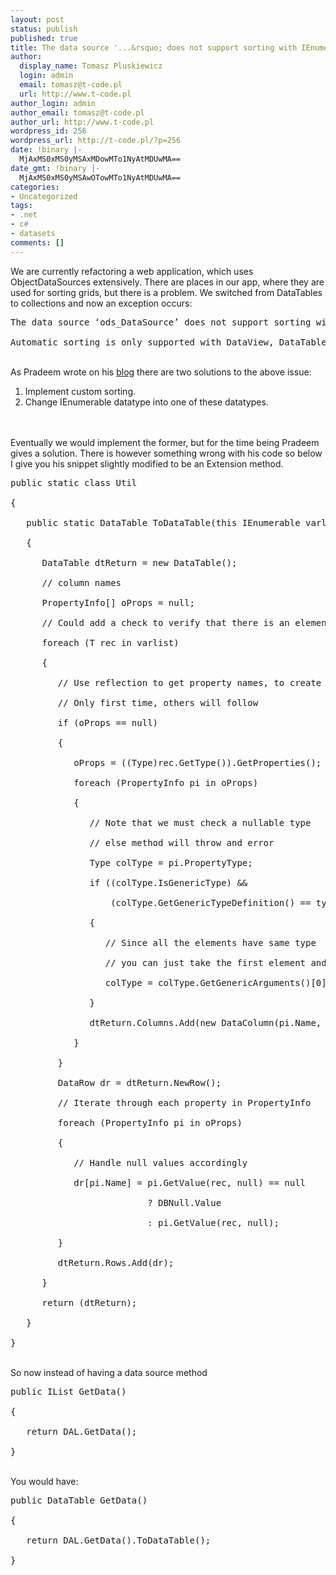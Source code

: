 ```yaml
---
layout: post
status: publish
published: true
title: The data source '...&rsquo; does not support sorting with IEnumerable data
author:
  display_name: Tomasz Pluskiewicz
  login: admin
  email: tomasz@t-code.pl
  url: http://www.t-code.pl
author_login: admin
author_email: tomasz@t-code.pl
author_url: http://www.t-code.pl
wordpress_id: 256
wordpress_url: http://t-code.pl/?p=256
date: !binary |-
  MjAxMS0xMS0yMSAxMDowMTo1NyAtMDUwMA==
date_gmt: !binary |-
  MjAxMS0xMS0yMSAwOTowMTo1NyAtMDUwMA==
categories:
- Uncategorized
tags:
- .net
- c#
- datasets
comments: []
---
```

<p><!--:en-->We are currently refactoring a web application, which uses ObjectDataSources extensively. There are places in our app, where they are used for sorting grids, but there is a problem. We switched from DataTables to collections and now an exception occurs:</p>
<pre class="brush: text; gutter: true">The data source &lsquo;ods_DataSource&rsquo; does not support sorting with IEnumerable data.<br />
Automatic sorting is only supported with DataView, DataTable, and DataSet.</pre><br />
As Pradeem wrote on his <a href="http://technoesis.wordpress.com/2008/03/03/solution-to-error-the-data-source-ods_datasource-does-not-support-sorting-with-ienumerable-data-automatic-sorting-is-only-supported-with-dataview-datatable-and-dataset/">blog</a> there are two solutions to the above issue:</p>
<ol>
<li>Implement custom sorting.</li>
<li>Change IEnumerable datatype into one of these datatypes.</li><br />
</ol><br />
Eventually we would implement the former, but for the time being Pradeem gives a solution. There is however something wrong with his code so below I give you his snippet slightly modified to be an Extension method.</p>
<pre class="brush: csharp; gutter: true">public static class Util<br />
{<br />
   public static DataTable ToDataTable<T>(this IEnumerable<T> varlist)<br />
   {<br />
      DataTable dtReturn = new DataTable();<br />
      // column names<br />
      PropertyInfo[] oProps = null;<br />
      // Could add a check to verify that there is an element 0<br />
      foreach (T rec in varlist)<br />
      {<br />
         // Use reflection to get property names, to create table,<br />
         // Only first time, others will follow<br />
         if (oProps == null)<br />
         {<br />
            oProps = ((Type)rec.GetType()).GetProperties();<br />
            foreach (PropertyInfo pi in oProps)<br />
            {<br />
               // Note that we must check a nullable type<br />
               // else method will throw and error<br />
               Type colType = pi.PropertyType;<br />
               if ((colType.IsGenericType) &amp;&amp;<br />
                   (colType.GetGenericTypeDefinition() == typeof(Nullable)))<br />
               {<br />
                  // Since all the elements have same type<br />
                  // you can just take the first element and get type<br />
                  colType = colType.GetGenericArguments()[0];<br />
               }<br />
               dtReturn.Columns.Add(new DataColumn(pi.Name, colType));<br />
            }<br />
         }<br />
         DataRow dr = dtReturn.NewRow();<br />
         // Iterate through each property in PropertyInfo<br />
         foreach (PropertyInfo pi in oProps)<br />
         {<br />
            // Handle null values accordingly<br />
            dr[pi.Name] = pi.GetValue(rec, null) == null<br />
                          ? DBNull.Value<br />
                          : pi.GetValue(rec, null);<br />
         }<br />
         dtReturn.Rows.Add(dr);<br />
      }<br />
      return (dtReturn);<br />
   }<br />
}</pre><br />
So now instead of having a data source method</p>
<pre class="brush: csharp; gutter: true">public IList<Model> GetData()<br />
{<br />
   return DAL.GetData();<br />
}</pre><br />
You would have:</p>
<pre class="brush: csharp; gutter: true">public DataTable GetData()<br />
{<br />
   return DAL.GetData().ToDataTable();<br />
}</pre><br />
<!--:--></p>
